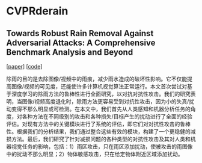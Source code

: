 # CVPRderain
## Towards Robust Rain Removal Against Adversarial Attacks: A Comprehensive Benchmark Analysis and Beyond

[[paper]](https://arxiv.org/abs/2203.16931)
[[code]](https://github.com/yuyi-sd/Robust_Rain_Removal)

除雨的目的是去除图像/视频中的雨痕，减少雨水造成的破坏性影响。它不仅能提高图像/视频的可见度，还能使许多计算机视觉算法正常运行。本文首次尝试对基于深度学习的除雨方法的鲁棒性进行全面研究，以对抗对抗性攻击。我们的研究表明，当图像/视频高度退化时，除雨方法更容易受到对抗性攻击，因为小的失真/扰动变得不那么明显或可检测。在本文中，我们首先从人类感知和机器分析任务的角度，对各种方法在不同级别的攻击和各种损失/目标产生的扰动进行了全面的经验评估。对现有方法中的关键模块进行了系统的评估，即它们对对抗性攻击的鲁棒性。根据我们的分析结果，我们通过整合这些有效的模块，构建了一个更稳健的减损方法。最后，我们研究了针对减损问题的各种类型的对抗性攻击及其对人类和机器视觉任务的影响，包括：1）雨区攻击，只在雨区添加扰动，使被攻击的雨图像中的扰动不那么明显；2）物体敏感攻击，只在给定物体附近区域添加扰动。

